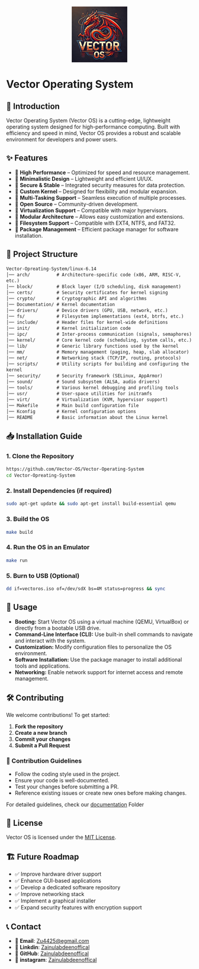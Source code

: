 <p align="center">
  <img src="https://raw.githubusercontent.com/Zainulabdeenoffical/Vector-Opreating-System/refs/heads/main/Public/Images/Logo/OS-Logo.webp" alt="OS Logo" width="150" height="150"/>
</p>

# Vector Operating System

## 🚀 Introduction
Vector Operating System (Vector OS) is a cutting-edge, lightweight operating system designed for high-performance computing. Built with efficiency and speed in mind, Vector OS provides a robust and scalable environment for developers and power users.

## ✨ Features
- 🔹 **High Performance** – Optimized for speed and resource management.
- 🔹 **Minimalistic Design** – Lightweight and efficient UI/UX.
- 🔹 **Secure & Stable** – Integrated security measures for data protection.
- 🔹 **Custom Kernel** – Designed for flexibility and modular expansion.
- 🔹 **Multi-Tasking Support** – Seamless execution of multiple processes.
- 🔹 **Open Source** – Community-driven development.
- 🔹 **Virtualization Support** – Compatible with major hypervisors.
- 🔹 **Modular Architecture** – Allows easy customization and extensions.
- 🔹 **Filesystem Support** – Compatible with EXT4, NTFS, and FAT32.
- 🔹 **Package Management** – Efficient package manager for software installation.

## 📂 Project Structure
```
Vector-Opreating-System/linux-6.14
│── arch/          # Architecture-specific code (x86, ARM, RISC-V, etc.)
│── block/         # Block layer (I/O scheduling, disk management)
│── certs/         # Security certificates for kernel signing
│── crypto/        # Cryptographic API and algorithms
│── Documentation/ # Kernel documentation
│── drivers/       # Device drivers (GPU, USB, network, etc.)
│── fs/            # Filesystem implementations (ext4, btrfs, etc.)
│── include/       # Header files for kernel-wide definitions
│── init/          # Kernel initialization code
│── ipc/           # Inter-process communication (signals, semaphores)
│── kernel/        # Core kernel code (scheduling, system calls, etc.)
│── lib/           # Generic library functions used by the kernel
│── mm/            # Memory management (paging, heap, slab allocator)
│── net/           # Networking stack (TCP/IP, routing, protocols)
│── scripts/       # Utility scripts for building and configuring the kernel
│── security/      # Security framework (SELinux, AppArmor)
│── sound/         # Sound subsystem (ALSA, audio drivers)
│── tools/         # Various kernel debugging and profiling tools
│── usr/           # User-space utilities for initramfs
│── virt/          # Virtualization (KVM, hypervisor support)
│── Makefile       # Main build configuration file
│── Kconfig        # Kernel configuration options
│── README         # Basic information about the Linux kernel
```
## 📥 Installation Guide
### 1. Clone the Repository
```sh
https://github.com/Vector-OS/Vector-Operating-System
cd Vector-Opreating-System
```
### 2. Install Dependencies (if required)
```sh
sudo apt-get update && sudo apt-get install build-essential qemu
```
### 3. Build the OS
```sh
make build
```
### 4. Run the OS in an Emulator
```sh
make run
```
### 5. Burn to USB (Optional)
```sh
dd if=vectoros.iso of=/dev/sdX bs=4M status=progress && sync
```

## 📌 Usage
- **Booting:** Start Vector OS using a virtual machine (QEMU, VirtualBox) or directly from a bootable USB drive.
- **Command-Line Interface (CLI):** Use built-in shell commands to navigate and interact with the system.
- **Customization:** Modify configuration files to personalize the OS environment.
- **Software Installation:** Use the package manager to install additional tools and applications.
- **Networking:** Enable network support for internet access and remote management.

## 🛠 Contributing
We welcome contributions! To get started:
1. **Fork the repository**
2. **Create a new branch**
3. **Commit your changes**
4. **Submit a Pull Request**

### 📝 Contribution Guidelines
- Follow the coding style used in the project.
- Ensure your code is well-documented.
- Test your changes before submitting a PR.
- Reference existing issues or create new ones before making changes.

For detailed guidelines, check our [documentation](https://github.com/Vector-OS/Vector-Operating-System/tree/main/linux-6.14/Documentation) Folder

## 📜 License
Vector OS is licensed under the [MIT License](LICENSE).

## 🏗 Future Roadmap
- ✅ Improve hardware driver support
- ✅ Enhance GUI-based applications
- ✅ Develop a dedicated software repository
- ✅ Improve networking stack
- ✅ Implement a graphical installer
- ✅ Expand security features with encryption support

## 📞 Contact  
- 📧 **Email**: Zu4425@egmail.com  
- 🔗 **Linkdin**: [Zainulabdeenoffical](https://www.linkedin.com/in/zain-ul-abdeen-130bab244/)
- 🔗 **GitHub**: [Zainulabdeenoffical](https://github.com/Zainulabdeenoffical)
- 🔗 **instagram**: [Zainulabdeenoffical](https://www.instagram.com/m.zainulabdeenoffical/)
